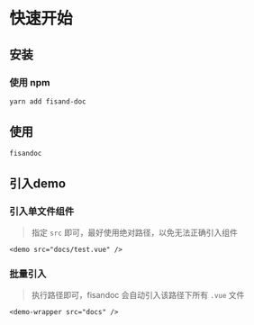 # 快速开始

## 安装

### 使用 npm

```bash
yarn add fisand-doc
```

## 使用

```bash
fisandoc
```

## 引入demo

### 引入单文件组件

> 指定 `src` 即可，最好使用绝对路径，以免无法正确引入组件

```vue
<demo src="docs/test.vue" />
```

<demo src="docs/test.vue" />

### 批量引入

> 执行路径即可，fisandoc 会自动引入该路径下所有 `.vue` 文件

```vue
<demo-wrapper src="docs" />
```

<demo-wrapper src="docs" />
